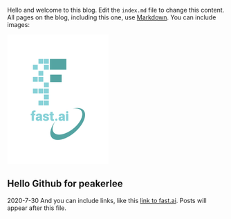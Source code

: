 Hello and welcome to this blog. Edit the `index.md` file to change this content. All pages on the blog, including this one, use [Markdown](https://guides.github.com/features/mastering-markdown/). You can include images:

![Image of fast.ai logo](images/logo.png)

## Hello Github for peakerlee

2020-7-30
And you can include links, like this [link to fast.ai](https://www.fast.ai). Posts will appear after this file. 
